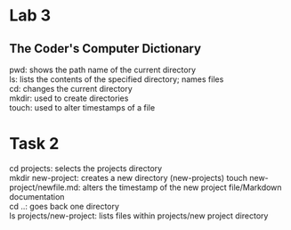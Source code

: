 # Lab 3
## The Coder's Computer Dictionary
pwd: shows the path name of the current directory  
ls: lists the contents of the specified directory; names files  
cd: changes the current directory  
mkdir: used to create directories  
touch: used to alter timestamps of a file  

# Task 2
cd projects: selects the projects directory  
mkdir new-project: creates a new directory   (new-projects)
touch new-project/newfile.md: alters the timestamp of the new project file/Markdown documentation  
cd ..: goes back one directory  
ls projects/new-project: lists files within projects/new project directory